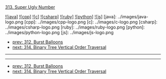 [313. Super Ugly Number](https://leetcode.com/problems/super-ugly-number/)

[![java]](../java/313-super-ugly-number.md)
[![cpp]](../cpp/313-super-ugly-number.md)
[![c]](../c/313-super-ugly-number.md)
[![csharp]](../csharp/313-super-ugly-number.md)
[![ruby]](../ruby/313-super-ugly-number.md)
[![python]](../python/313-super-ugly-number.md)
[![js]](../js/313-super-ugly-number.md)
[java]: ../images/java-logo.png
[cpp]: ../images/cpp-logo.png
[c]: ../images/c-logo.png
[csharp]: ../images/csharp-logo.png
[ruby]: ../images/ruby-logo.png
[python]: ../images/python-logo.png
[js]: ../images/js-logo.png

- [prev: 312. Burst Balloons](312-burst-balloons.md)
- [next: 314. Binary Tree Vertical Order Traversal](314-binary-tree-vertical-order-traversal.md)

---



---

- [prev: 312. Burst Balloons](312-burst-balloons.md)
- [next: 314. Binary Tree Vertical Order Traversal](314-binary-tree-vertical-order-traversal.md)
